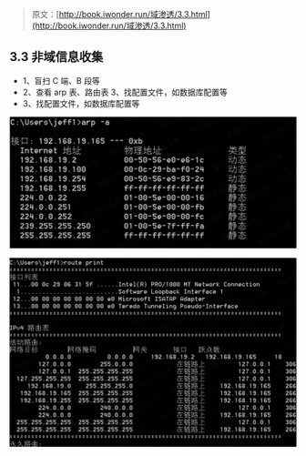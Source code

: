> 原文：[http://book.iwonder.run/域渗透/3.3.html](http://book.iwonder.run/域渗透/3.3.html)

## 3.3 非域信息收集

*   1、盲扫 C 端、B 段等
*   2、查看 arp 表、路由表 3、找配置文件，如数据库配置等
*   3、找配置文件，如数据库配置等

![image](img/de9606b3c55b2644ec36043e624e43a6.png)

![image](img/73733456bb96d08c82ce91718cfdc8bd.png)

